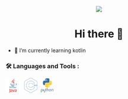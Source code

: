 <div id= "header" align="center">
  <img src="https://media.giphy.com/media/3oFzlYX1UTJkviPhra/giphy.gif" width="100"/>
</div>
<div id="badges" align="center">
  <h1>Hi there 👋</h1>
</div>

- 🌱 I’m currently learning kotlin

### :hammer_and_wrench: Languages and Tools :
<div>
  <img src="https://github.com/devicons/devicon/blob/master/icons/java/java-original-wordmark.svg" title="Java" alt="Java" width="40" height="40"/>&nbsp;
  <img src="https://github.com/devicons/devicon/blob/master/icons/cplusplus/cplusplus-line.svg" title="C++" **alt="C++" width="40" height="40"/>
  <img src="https://github.com/devicons/devicon/blob/master/icons/python/python-original-wordmark.svg" title="Python" **alt="Python" width="40" height="40"/>
</div>
